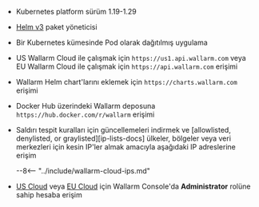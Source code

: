 * Kubernetes platform sürüm 1.19-1.29
* [Helm v3](https://helm.sh/) paket yöneticisi
* Bir Kubernetes kümesinde Pod olarak dağıtılmış uygulama
* US Wallarm Cloud ile çalışmak için `https://us1.api.wallarm.com` veya EU Wallarm Cloud ile çalışmak için `https://api.wallarm.com` erişimi
* Wallarm Helm chart'larını eklemek için `https://charts.wallarm.com` erişimi
* Docker Hub üzerindeki Wallarm deposuna `https://hub.docker.com/r/wallarm` erişimi
* Saldırı tespit kuralları için güncellemeleri indirmek ve [allowlisted, denylisted, or graylisted][ip-lists-docs] ülkeler, bölgeler veya veri merkezleri için kesin IP'ler almak amacıyla aşağıdaki IP adreslerine erişim

    --8<-- "../include/wallarm-cloud-ips.md"
* [US Cloud](https://us1.my.wallarm.com/) veya [EU Cloud](https://my.wallarm.com/) için Wallarm Console'da **Administrator** rolüne sahip hesaba erişim